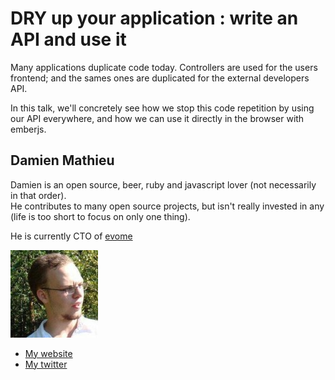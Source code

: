 # DRY up your application : write an API and use it

Many applications duplicate code today.
Controllers are used for the users frontend; and the sames ones are duplicated for the external developers API.

In this talk, we'll concretely see how we stop this code repetition by using our API everywhere, and how we can use it directly in the browser with emberjs.


## Damien Mathieu

Damien is an open source, beer, ruby and javascript lover (not necessarily in that order).  
He contributes to many open source projects, but isn't really invested in any (life is too short to focus on only one thing).

He is currently CTO of [evome](http://evome.fr)

![Profile picture](https://github.com/euruko2012/call-for-proposals/raw/master/example/profile_picture.jpg)

- [My website](http://dmathieu.com)
- [My twitter](https://twitter.com/#!/dmathieu)
